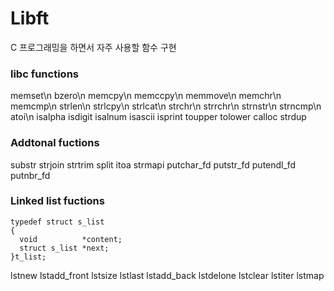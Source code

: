 # Libft
C 프로그래밍을 하면서 자주 사용할 함수 구현

### libc functions
memset\n
bzero\n
memcpy\n
memccpy\n
memmove\n
memchr\n
memcmp\n
strlen\n
strlcpy\n
strlcat\n
strchr\n
strrchr\n
strnstr\n
strncmp\n
atoi\n
isalpha
isdigit
isalnum
isascii
isprint
toupper
tolower
calloc
strdup

### Addtonal fuctions
substr
strjoin
strtrim
split
itoa
strmapi
putchar_fd
putstr_fd
putendl_fd
putnbr_fd

### Linked list fuctions
```
typedef struct s_list
{
  void          *content;
  struct s_list *next;
}t_list;
``` 
lstnew
lstadd_front
lstsize
lstlast
lstadd_back
lstdelone
lstclear
lstiter
lstmap

